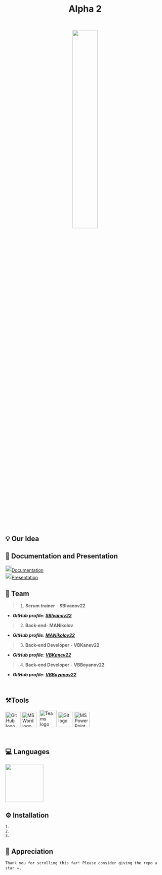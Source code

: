 <h1 align="center">Alpha 2</h1>
<br>
<p align="center">
<img width="40%" src=""/>
<br>

## 💡 Our Idea

#### 
 
## 📄 Documentation and Presentation
<a href="https://www.microsoft.com/en-ww/microsoft-365/word"><img src="https://img.icons8.com/fluency/48/000000/microsoft-word-2019.png" alt="MS Word logo" width=20px /></a>[Documentation]()
<br>
<a href="https://www.microsoft.com/en-us/microsoft-365/powerpoint"><img src="https://img.icons8.com/fluency/48/000000/microsoft-powerpoint-2019.png" alt="MS PowerPoint logo" width=20px ></a>[Presentation]()

## 🌱 Team
> 1. **Scrum trainer**	- **SBIvanov22** 
   - ***GitHub profile***: [***SBIvanov22***](https://github.com/sbivanov22)	
> 2. **Back-end**- **MANikolov**	
   - ***GitHub profile***: [***MANikolov22***](https://github.com/MANikolov22)	
> 3. **Back-end Developer** - **VBKanev22** 	
   - ***GitHub profile***: [***VBKanev22***](https://github.com/VBKanev22)
> 4. **Back-end Developer** - **VBBoyanov22**	
   - ***GitHub profile***: [***VBBoyanov22***](https://github.com/VBBoyanov22)
<br>
 
## ⚒️Tools
<p align="left"> 
<img src="https://developer.sas.com/github-resources/_jcr_content/par/styledcontainer_480618029/par/image.img.png/1558449533927.png" alt="GitHub logo" width=48px>
<img src="https://img.icons8.com/fluency/48/000000/microsoft-word-2019.png" alt="MS Word logo" width=48px />
<img src=""/>
<img src="https://admin.kuleuven.be/icts/services/teams/images/Teamslogo/image" alt="Teams logo" width=54px>
<img src="https://avatars.githubusercontent.com/u/18133?s=200&v=4" alt="Git logo" width=48px>
<img src="https://img.icons8.com/fluency/48/000000/microsoft-powerpoint-2019.png" alt="MS PowerPoint logo" width=48px />
<img src=""/>
</p> 
<br>
 
## 💻 Languages
 
   <p align="left"> 
<img src="" width="120px">
</p>
 

 
## ⚙️ Installation	<a name = "installation"></a>
````	
1. 
2. 
3. 
````

## 👏 Appreciation
```
Thank you for scrolling this far! Please consider giving the repo a star ⭐.
```